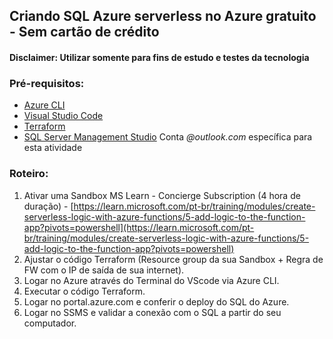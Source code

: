 ## Criando SQL Azure serverless no Azure gratuito - Sem cartão de crédito
#### Disclaimer: Utilizar somente para fins de estudo e testes da tecnologia

### Pré-requisitos:

- [Azure CLI](https://learn.microsoft.com/pt-br/cli/azure/)
- [Visual Studio Code](https://code.visualstudio.com/download)
- [Terraform]([code.visualstudio.com/download](https://www.terraform.io/downloads))
- [SQL Server Management Studio](https://learn.microsoft.com/pt-br/sql/ssms/download-sql-server-management-studio-ssms?view=sql-server-ver16)
Conta _@outlook.com_ específica para esta atividade


### Roteiro:

1. Ativar uma Sandbox MS Learn - Concierge Subscription (4 hora de duração) - 
[https://learn.microsoft.com/pt-br/training/modules/create-serverless-logic-with-azure-functions/5-add-logic-to-the-function-app?pivots=powershell](https://learn.microsoft.com/pt-br/training/modules/create-serverless-logic-with-azure-functions/5-add-logic-to-the-function-app?pivots=powershell)
2. Ajustar o código Terraform (Resource group da sua Sandbox + Regra de FW com o IP de saída de sua internet).
3. Logar no Azure através do Terminal do VScode via Azure CLI.
4. Executar o código Terraform.
5. Logar no portal.azure.com e conferir o deploy do SQL do Azure.
6. Logar no SSMS e validar a conexão com o SQL a partir do seu computador.
